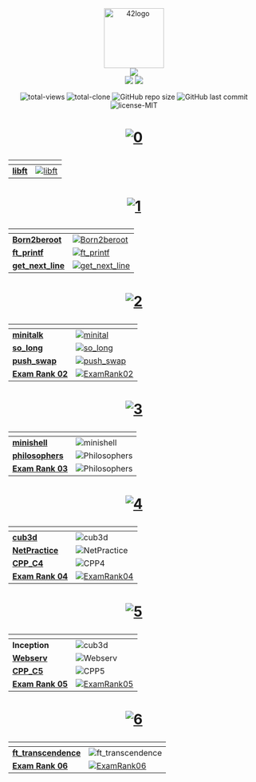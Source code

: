 <div align="center">
	<img  width="120" alt="42logo" src="https://user-images.githubusercontent.com/19689770/129336866-169b0dc7-ea41-47d4-b50a-d466508031af.png">
</div>
<div align="center">
	<img src="https://img.shields.io/badge/Born2code-000?style=for-the-badge">
</div>

<div align="center">
<!-- Leve 42 -->
<!-- para el color subir a github y pillar desde git -->
	<img src="https://img.shields.io/badge/Level%208-5caf5c">
	<img src="https://progress-bar.dev/81/">
	<!-- https://github.com/fredericojordan/progress-bar -->

</div>
<!-- these values are automatically generated with github actions and github api -->

<!-- buy me a coffee if you want to know how -->

<p align="center">
<img alt="total-views" src="https://img.shields.io/badge/views-91-blue">
<img alt="total-clone" src="https://img.shields.io/badge/clone-45-blue">
<img alt="GitHub repo size" src="https://img.shields.io/github/repo-size/nach131/42Barcelona">
<img alt="GitHub last commit" src="https://img.shields.io/github/last-commit/nach131/42Barcelona">
<img alt="license-MIT" src="https://img.shields.io/badge/license-MIT-blue">
</p>


<!-- <p align="center">

![visitors](https://visitor-badge.glitch.me/badge?page_id=nach131.42Barcelona&left_color=green&right_color=blue)

</p> -->

<h1 align="center">

[![0][0]][0]

</h1>

<div align="center">

| <!-- --> | <!-- --> |
|---|---|
| [**libft**](https://github.com/nach131/libft_original) |<a href="https://github.com/nach131/libft_original"><img alt="libft" src="https://img.shields.io/badge/-%E2%88%9A%20125/100-green?style=for-the-badge"></a>|

</div>

<h1 align="center">

[![1][1]][1]

</h1>

<div align="center">

| <!-- --> | <!-- --> |
|---|---|
| [**Born2beroot**](https://github.com/nach131/Born2beroot) |<a href="https://github.com/nach131/Born2beroot"><img alt="Born2beroot" src="https://img.shields.io/badge/-%E2%88%9A%20125/100-green?style=for-the-badge"></a> |
| [**ft_printf**](https://github.com/nach131/ft_printf)     |<a href="https://github.com/nach131/ft_printf"><img alt="ft_printf" src="https://img.shields.io/badge/-%E2%88%9A%20100/100-green?style=for-the-badge"></a>|
| [**get_next_line**](https://github.com/nach131/get_next_line) |<a href="https://github.com/nach131/get_next_line"><img alt="get_next_line" src="https://img.shields.io/badge/-%E2%88%9A%20125/100-green?style=for-the-badge"></a> |

</div>

<h1 align="center">

[![2][2]][2]

</h1>

<div align="center">

| <!-- --> | <!-- --> |
|---|---|
| [**minitalk**](https://github.com/nach131/minitalk) |<a href="https://github.com/nach131/minitalk"><img alt="minital" src="https://img.shields.io/badge/-%E2%88%9A%20125/100-green?style=for-the-badge"></a> |
| [**so_long**](https://github.com/nach131/so_long) |<a href="https://github.com/nach131/so_long"><img alt="so_long" src="https://img.shields.io/badge/-%E2%88%9A%20125/100-green?style=for-the-badge"></a> |
| [**push_swap**](https://github.com/nach131/push_swap)| <a href="https://github.com/nach131/push_swap"><img alt="push_swap" src="https://img.shields.io/badge/-%E2%88%9A%20125/100-green?style=for-the-badge"></a> |
| [**Exam Rank 02**](https://github.com/nach131/ExamRank02)| <a href="https://github.com/nach131/ExamRank02"><img alt="ExamRank02" src="https://img.shields.io/badge/-%E2%88%9A%20100/100-green?style=for-the-badge"></a> |
</div>

<h1 align="center">

[![3][3]][3]

</h1>

<div align="center">

| <!-- --> | <!-- --> |
|---|---|
| [**minishell**](https://github.com/nach131/minishell) |<img alt="minishell" src="https://img.shields.io/badge/-%E2%88%9A%20100/100-green?style=for-the-badge">|
|[**philosophers**](https://github.com/nach131/Philosophers) |<img alt="Philosophers" src="https://img.shields.io/badge/-%E2%88%9A%20100/100-green?style=for-the-badge">  |
| [**Exam Rank 03**](https://github.com/nach131/ExamRank03)| <img alt="Philosophers" src="https://img.shields.io/badge/-%E2%88%9A%20100/100-green?style=for-the-badge">  |
</div>

<h1 align="center">

[![4][4]][4]

</h1>

<div align="center">

| <!-- --> | <!-- --> |
|---|---|
| [**cub3d**](https://github.com/nach131/cub3d) |<img alt="cub3d" src="https://img.shields.io/badge/-%E2%88%9A%20110/100-green?style=for-the-badge"> |
|[**NetPractice**](https://nach131.github.io/NetPractice) |<img alt="NetPractice" src="https://img.shields.io/badge/-%E2%88%9A%20100/100-green?style=for-the-badge">  |
|[**CPP_C4**](https://github.com/nach131/CPP_C4) |<img alt="CPP4" src="https://img.shields.io/badge/-%E2%88%9A%20100/100-green?style=for-the-badge">  |
| [**Exam Rank 04**](https://github.com/nach131/ExamRank04)| <a href="https://github.com/nach131/ExamRank04"><img alt="ExamRank04" src="https://img.shields.io/badge/-%E2%88%9A%20100/100-green?style=for-the-badge"></a> |
</div>


<h1 align="center">

[![5][5]][5]

</h1>
<div align="center">

| <!-- --> | <!-- --> |
|---|---|
| **Inception**|<img alt="cub3d" src="https://img.shields.io/badge/-%E2%88%9A%20125/100-green?style=for-the-badge">  |
| [**Webserv**](https://github.com/nach131/webserv) |<img alt="Webserv" src="https://img.shields.io/badge/-%E2%88%9A%20125/100-green?style=for-the-badge"> |
|[**CPP_C5**](https://github.com/nach131/CPP_C5) |<img alt="CPP5" src="https://img.shields.io/badge/-%E2%88%9A%20100/100-green?style=for-the-badge">  |
| [**Exam Rank 05**](https://github.com/nach131/ExamRank05)| <a href="https://github.com/nach131/ExamRank04"><img alt="ExamRank05" src="https://img.shields.io/badge/-%E2%88%9A%20100/100-green?style=for-the-badge"></a> |
</div>

<h1 align="center">

[![6][6]][6]

</h1>
<div align="center">

| <!-- --> | <!-- --> |
|---|---|
| [**ft_transcendence**](https://github.com/nach131/ft_transcendence) |<img alt="ft_transcendence" src="https://img.shields.io/badge/-process...-blue?style=for-the-badge"> |
| [**Exam Rank 06**](https://github.com/nach131/ExamRank06)| <a href="https://github.com/nach131/ExamRank06"><img alt="ExamRank06" src="https://img.shields.io/badge/-%E2%88%9A%20100/100-green?style=for-the-badge"></a> |
</div>


<!-- | [**minishell**](https://github.com/nach131/minishell) |<img alt="minishell" src="https://img.shields.io/badge/-process...-blue?style=for-the-badge"> |
|<span style="color:gray">**Philosophers**</span>|<img alt="Philosophers" src="https://img.shields.io/badge/-.%20.%20.-inactive?style=for-the-badge">  |
 -->


<!-- [![1][1]][1]
[![1][2]][2]
[![6][6]][6] -->


<!-- [1]: https://custom-icon-badges.demolab.com/badge/-Common%20Core%2001-gold?style=for-the-badge&logoColor=black&logo=issue-opened
[2]: https://custom-icon-badges.demolab.com/badge/-Open%20Issue-palegreen?style=for-the-badge&logoColor=black&logo=issue-opened -->

[0]: https://custom-icon-badges.demolab.com/badge/Common%20Core%2000-grey?style=for-the-badge&logo=issue-opened
[1]: https://custom-icon-badges.demolab.com/badge/Common%20Core%2001-grey?style=for-the-badge&logo=issue-opened
[2]: https://custom-icon-badges.demolab.com/badge/Common%20Core%2002-grey?style=for-the-badge&logo=issue-opened
[3]: https://custom-icon-badges.demolab.com/badge/Common%20Core%2003-grey?style=for-the-badge&logo=issue-opened
[4]: https://custom-icon-badges.demolab.com/badge/Common%20Core%2004-grey?style=for-the-badge&logo=issue-opened
[5]: https://custom-icon-badges.demolab.com/badge/Common%20Core%2005-grey?style=for-the-badge&logo=issue-opened
[6]: https://custom-icon-badges.demolab.com/badge/Common%20Core%2006-grey?style=for-the-badge&logo=issue-opened